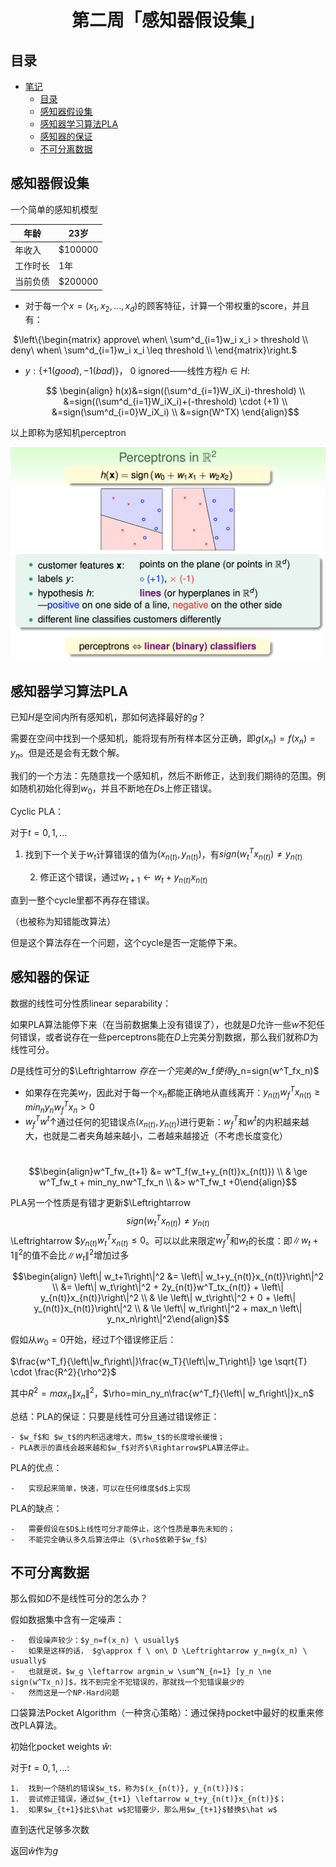 <h1 align="center">第二周「感知器假设集」</h1>



## 目录

* [笔记](#笔记)
  * [目录](#目录)
  * [感知器假设集](#感知器假设集)
  * [感知器学习算法PLA](#感知器学习算法PLA)
  * [感知器的保证](#感知器的保证)
  * [不可分离数据](#不可分离数据)



## 感知器假设集

一个简单的感知机模型

| 年龄     | 23岁    |
| -------- | ------- |
| 年收入   | $100000 |
| 工作时长 | 1年     |
| 当前负债 | $200000 |

- 对于每一个$x=(x_1, x_2,...,x_d)$的顾客特征，计算一个带权重的score，并且有：

​	$\left\{\begin{matrix} approve\ when\ \sum^d_{i=1}w_i x_i > threshold \\ deny\ when\ \sum^d_{i=1}w_i x_i \leq threshold \\ \end{matrix}\right.$

- $y: \{+1(good), -1(bad)\}$， 0 ignored——线性方程$h \in H$:

  $$ \begin{align} h(x)&=sign((\sum^d_{i=1}W_iX_i)-threshold) \\ &=sign((\sum^d_{i=1}W_iX_i)+(-threshold) \cdot (+1) \\ &=sign(\sum^d_{i=0}W_iX_i) \\ &=sign(W^TX) \end{align}$$

  

以上即称为感知机perceptron

![](https://raw.githubusercontent.com/kakack/Coursera-MachineLearningFoundation/main/md_imgs/w2_1.png)



## 感知器学习算法PLA

已知$H$是空间内所有感知机，那如何选择最好的$g$？

需要在空间中找到一个感知机，能将现有所有样本区分正确，即$g(x_n)=f(x_n)=y_n$。但是还是会有无数个解。

我们的一个方法：先随意找一个感知机，然后不断修正，达到我们期待的范围。例如随机初始化得到$w_0$，并且不断地在$D$s上修正错误。

Cyclic PLA：

对于$t=0,1,...$

1. 找到下一个关于$w_t$计算错误的值为$(x_{n(t)}, y_{n(t)})$，有$sign(w^T_tx_{n(t)}) \ne y_{n(t)}$

	2.	修正这个错误，通过$w_{t+1}\leftarrow w_t + y_{n(t)}x_{n(t)}$

直到一整个cycle里都不再存在错误。

（也被称为知错能改算法）

但是这个算法存在一个问题，这个cycle是否一定能停下来。

## 感知器的保证

数据的线性可分性质linear separability：

如果PLA算法能停下来（在当前数据集上没有错误了），也就是$D$允许一些$w$不犯任何错误，或者说存在一些perceptrons能在$D$上完美分割数据，那么我们就称$D$为线性可分。

$D$是线性可分的$\Leftrightarrow $存在一个完美的$w_f$使得$y_n=sign(w^T_fx_n)$

- 如果存在完美$w_f$，因此对于每一个$x_n$都能正确地从直线离开：$y_{n(t)}w^T_fx_{n(t)} \ge min_ny_nw^T_fx_n>0$
- $w^T_fw^t \uparrow$通过任何的犯错误点$(x_{n(t)}, y_{n(t)})$进行更新：$w^T_f$和$w^t$的内积越来越大，也就是二者夹角越来越小，二者越来越接近（不考虑长度变化）

​			$$\begin{align}w^T_fw_{t+1} &= w^T_f(w_t+y_{n(t)}x_{n(t)}) \\ & \ge w^T_fw_t + min_ny_nw^T_fx_n \\ &> w^T_fw_t +0\end{align}$$

PLA另一个性质是有错才更新$\Leftrightarrow $$sign(w^T_tx_{n(t)}) \ne y_{n(t)}$$\Leftrightarrow $$y_{n(t)}w^T_tx_{n(t)} \le 0$。可以以此来限定$w^T_f$和$w_t$的长度：即$\left\| w_t+1\right\|^2$的值不会比$\left\| w_t\right\|^2$增加过多

$$\begin{align} \left\| w_t+1\right\|^2 &= \left\| w_t+y_{n(t)}x_{n(t)}\right\|^2 \\ &= \left\| w_t\right\|^2 + 2y_{n(t)}w^T_tx_{n(t)} + \left\| y_{n(t)}x_{n(t)}\right\|^2 \\ & \le \left\| w_t\right\|^2 + 0 + \left\| y_{n(t)}x_{n(t)}\right\|^2 \\ & \le \left\| w_t\right\|^2 + max_n \left\| y_nx_n\right\|^2\end{align}$$

假如从$w_0=0$开始，经过$T$个错误修正后：

$\frac{w^T_f}{\left\|w_f\right\|}\frac{w_T}{\left\|w_T\right\|} \ge \sqrt{T} \cdot \frac{R^2}{\rho^2}$

其中$R^2=max_n \left\| x_n\right\|^2$，$\rho=min_ny_n\frac{w^T_f}{\left\| w_f\right\|}x_n$



总结：PLA的保证：只要是线性可分且通过错误修正：

	- $w_f$和 $w_t$的内积迅速增大，而$w_t$的长度增长缓慢；
	- PLA表示的直线会越来越和$w_f$对齐$\Rightarrow$PLA算法停止。

PLA的优点：

	-	实现起来简单，快速，可以在任何维度$d$上实现

PLA的缺点：

	-	需要假设在$D$上线性可分才能停止，这个性质是事先未知的；
	-	不能完全确认多久后算法停止（$\rho$依赖于$w_f$）



## 不可分离数据

那么假如$D$不是线性可分的怎么办？

假如数据集中含有一定噪声：

	-	假设噪声较少：$y_n=f(x_n) \ usually$
	-	如果是这样的话， $g\approx f \ on\ D \Leftrightarrow y_n=g(x_n) \ usually$
	-	也就是说，$w_g \leftarrow argmin_w \sum^N_{n=1} [y_n \ne sign(w^Tx_n)]$，找不到完全不犯错误的，那就找一个犯错误最少的
	-	然而这是一个NP-Hard问题

口袋算法Pocket Algorithm（一种贪心策略）：通过保持pocket中最好的权重来修改PLA算法。

初始化pocket weights $\hat w$:

对于$t = 0, 1, ...$:

	1.	找到一个随机的错误$w_t$，称为$(x_{n(t)}, y_{n(t)})$；
	1.	尝试修正错误，通过$w_{t+1} \leftarrow w_t+y_{n(t)}x_{n(t)}$；
	1.	如果$w_{t+1}$比$\hat w$犯错要少，那么用$w_{t+1}$替换$\hat w$

直到迭代足够多次数

返回$\hat w$作为$g$

